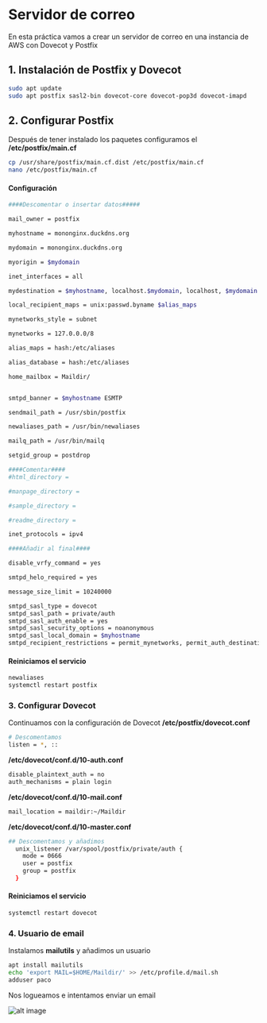 # Servidor de correo

En esta práctica vamos a crear un servidor de correo en una instancia de AWS con Dovecot y Postfix

## 1. Instalación de Postfix y Dovecot

```bash
sudo apt update
sudo apt postfix sasl2-bin dovecot-core dovecot-pop3d dovecot-imapd
```

## 2. Configurar Postfix

Después de tener instalado los paquetes configuramos el **/etc/postfix/main.cf**

```bash
cp /usr/share/postfix/main.cf.dist /etc/postfix/main.cf
nano /etc/postfix/main.cf
```
#### Configuración
```bash
####Descomentar o insertar datos#####

mail_owner = postfix

myhostname = mononginx.duckdns.org

mydomain = mononginx.duckdns.org

myorigin = $mydomain

inet_interfaces = all

mydestination = $myhostname, localhost.$mydomain, localhost, $mydomain

local_recipient_maps = unix:passwd.byname $alias_maps

mynetworks_style = subnet

mynetworks = 127.0.0.0/8

alias_maps = hash:/etc/aliases

alias_database = hash:/etc/aliases

home_mailbox = Maildir/


smtpd_banner = $myhostname ESMTP

sendmail_path = /usr/sbin/postfix

newaliases_path = /usr/bin/newaliases

mailq_path = /usr/bin/mailq

setgid_group = postdrop

####Comentar####
#html_directory =

#manpage_directory =

#sample_directory =

#readme_directory =

inet_protocols = ipv4

####Añadir al final####

disable_vrfy_command = yes

smtpd_helo_required = yes

message_size_limit = 10240000

smtpd_sasl_type = dovecot
smtpd_sasl_path = private/auth
smtpd_sasl_auth_enable = yes
smtpd_sasl_security_options = noanonymous
smtpd_sasl_local_domain = $myhostname
smtpd_recipient_restrictions = permit_mynetworks, permit_auth_destination, permit_sasl_authenticated, reject
```

#### Reiniciamos el servicio

```bash
newaliases
systemctl restart postfix
```

### 3. Configurar Dovecot

Continuamos con la configuración de Dovecot **/etc/postfix/dovecot.conf**

```bash
# Descomentamos
listen = *, ::
```

**/etc/dovecot/conf.d/10-auth.conf**

```bash
disable_plaintext_auth = no
auth_mechanisms = plain login
```

**/etc/dovecot/conf.d/10-mail.conf**

```bash
mail_location = maildir:~/Maildir
```

**/etc/dovecot/conf.d/10-master.conf**

```bash
## Descomentamos y añadimos
  unix_listener /var/spool/postfix/private/auth {
    mode = 0666
    user = postfix
    group = postfix
  }
```

#### Reiniciamos el servicio

```bash
systemctl restart dovecot
```

### 4. Usuario de email

Instalamos **mailutils** y añadimos un usuario 

```bash
apt install mailutils 
echo 'export MAIL=$HOME/Maildir/' >> /etc/profile.d/mail.sh
adduser paco
```

Nos logueamos e intentamos enviar un email

![alt image](Capturas/envio%20de%20email.png)



